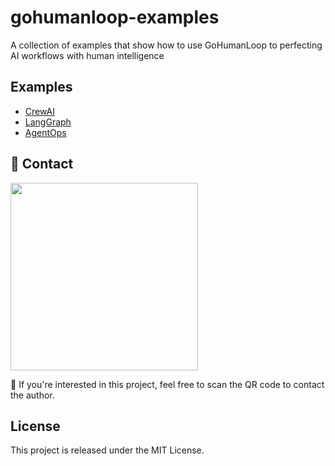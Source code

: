 # gohumanloop-examples

A collection of examples that show how to use GoHumanLoop to perfecting AI workflows with human intelligence

## Examples

- [CrewAI](CrewAI)
- [LangGraph](LangGraph)
- [AgentOps](AgentOps)

## 📱 Contact

<img height=300 src="http://cdn.oyster-iot.cloud/202505231802103.png"/>

🎉 If you're interested in this project, feel free to scan the QR code to contact the author.

## License

This project is released under the MIT License.
